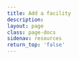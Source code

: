 ```yaml
---
title: Add a facility
description:
layout: page
class: page-docs
sidenav: resources
return_top: 'false'
---
```

